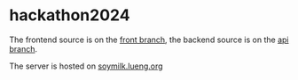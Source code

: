# hackathon2024

The frontend source is on the [front branch](https://github.com/pblop/hackathon2024/tree/front), the backend source is on the [api branch](https://github.com/pblop/hackathon2024/tree/api).

The server is hosted on [soymilk.lueng.org](https://soymilk.lueng.org)
